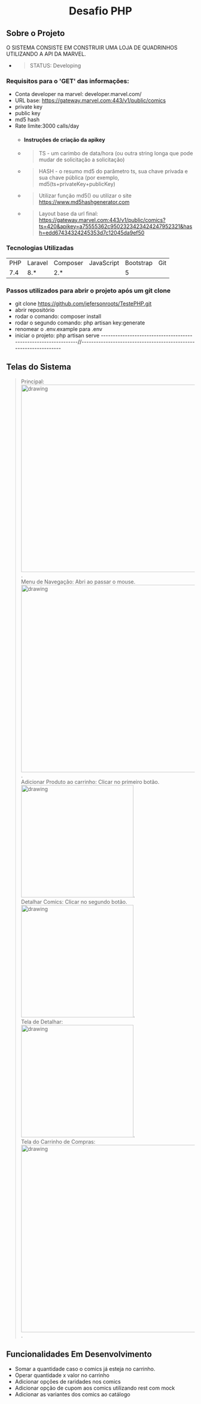 # <p align="center"> Desafio PHP </p>

## Sobre o Projeto

  O SISTEMA CONSISTE EM CONSTRUIR UMA LOJA DE QUADRINHOS UTILIZANDO A API DA MARVEL.

   * > STATUS: Developing

### Requisitos para o 'GET' das informações:
   * Conta developer na marvel: developer.marvel.com/
   * URL base: https://gateway.marvel.com:443/v1/public/comics
   * private key 
   * public key
   * md5 hash
   * Rate limite:3000 calls/day 
     * #### Instruções de criação da apikey 
      * > TS - um carimbo de data/hora (ou outra string longa que pode mudar de solicitação a solicitação)
      * > HASH - o resumo md5 do parâmetro ts, sua chave privada e sua chave pública (por exemplo, md5(ts+privateKey+publicKey) 
      * > Utilizar função md5() ou utilizar o site https://www.md5hashgenerator.com
      * > Layout base da url final: https://gateway.marvel.com:443/v1/public/comics?ts=420&apikey=a75555362c9502323423424247952321&hash=edd67434324245353d7c12045da9ef50

### Tecnologias Utilizadas

<table>
    <tr>
        <td>PHP</td>
        <td>Laravel</td>
        <td>Composer</td>
        <td>JavaScript</td>
        <td>Bootstrap</td>
        <td>Git</td>
    </tr>
    <tr>
        <td>7.4</td>
        <td>8.*</td>
        <td>2.*</td>
        <td></td>
        <td>5</td>
        <td></td>
    </tr>

</table>

### Passos utilizados para abrir o projeto após um git clone
   *  git clone https://github.com/jefersonroots/TestePHP.git
   *  abrir repositório 
   *  rodar o comando: composer install 
   *  rodar o segundo comando: php artisan key:generate
   *  renomear o .env.example para .env 
   *  iniciar o projeto: php artisan serve
----------------------------------------------------------------//------------------------------------------------------------------


## Telas do Sistema
  > Principal: <br>
<img src="https://user-images.githubusercontent.com/64113091/153602131-f5b74786-b182-4961-a3be-23b713e17a15.JPG" alt="drawing" width="500" heigth="350" />.
  <br>  Menu de Navegação: Abri ao passar o mouse. <br> 
<img src="https://user-images.githubusercontent.com/64113091/153603337-a527b67d-04bb-40a2-b925-69803be8a735.png" alt="drawing" width="500" heigth="350" />.
  <br>  Adicionar Produto ao carrinho: Clicar no primeiro botão. <br> 
 <img src="https://user-images.githubusercontent.com/64113091/153606222-400b02f7-f9ba-44a3-98ed-2dc75b83bec9.png" alt="drawing" width="300" heigth="250" />.
  <br>  Detalhar Comics: Clicar no segundo botão. <br> 
 <img src="https://user-images.githubusercontent.com/64113091/153606372-ff1a699b-65cb-4afa-b57c-a4c5da71e997.png" alt="drawing" width="300" heigth="250" />.
  <br>  Tela de Detalhar:<br> 
 <img src="https://user-images.githubusercontent.com/64113091/153606688-a1aa0029-c3ac-46eb-bd02-12c3bdd7e8e9.png" alt="drawing" width="300" heigth="250" />.
  <br>  Tela do Carrinho de Compras:<br> 
 <img src="https://user-images.githubusercontent.com/64113091/153607588-fc7d5f8e-94e8-40f3-8623-59dd44733521.png" alt="drawing" width="500" heigth="350" />.

## Funcionalidades Em Desenvolvimento
   * Somar a quantidade caso o comics já esteja no carrinho.
   * Operar quantidade x valor no carrinho 
   * Adicionar opções de raridades nos comics 
   * Adicionar opção de cupom aos comics utilizando rest com mock
   * Adicionar as variantes dos comics ao catálogo


